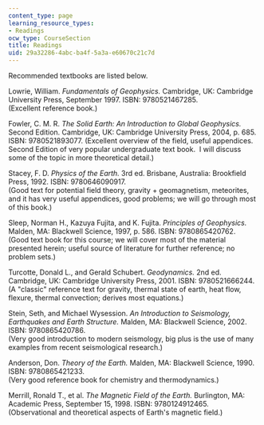 ```yaml
---
content_type: page
learning_resource_types:
- Readings
ocw_type: CourseSection
title: Readings
uid: 29a32286-4abc-ba4f-5a3a-e60670c21c7d
---
```


Recommended textbooks are listed below.

Lowrie, William. _Fundamentals of Geophysics._ Cambridge, UK: Cambridge University Press, September 1997. ISBN: 9780521467285.  
(Excellent reference book.)

Fowler, C. M. R. _The Solid Earth: An Introduction to Global Geophysics._ Second Edition. Cambridge, UK: Cambridge University Press, 2004, p. 685. ISBN: 9780521893077. (Excellent overview of the field, useful appendices.  Second Edition of very popular undergraduate text book.  I will discuss some of the topic in more theoretical detail.)

Stacey, F. D. _Physics of the Earth._ 3rd ed. Brisbane, Australia: Brookfield Press, 1992. ISBN: 9780646090917.  
(Good text for potential field theory, gravity + geomagnetism, meteorites, and it has very useful appendices, good problems; we will go through most of this book.)

Sleep, Norman H., Kazuya Fujita, and K. Fujita. _Principles of Geophysics._ Malden, MA: Blackwell Science, 1997, p. 586. ISBN: 9780865420762.  
(Good text book for this course; we will cover most of the material presented herein; useful source of literature for further reference; no problem sets.)

Turcotte, Donald L., and Gerald Schubert. _Geodynamics._ 2nd ed. Cambridge, UK: Cambridge University Press, 2001. ISBN: 9780521666244.  
(A "classic" reference text for gravity, thermal state of earth, heat flow, flexure, thermal convection; derives most equations.)

Stein, Seth, and Michael Wysession. _An Introduction to Seismology, Earthquakes and Earth Structure._ Malden, MA: Blackwell Science, 2002. ISBN: 9780865420786.  
(Very good introduction to modern seismology, big plus is the use of many examples from recent seismological research.)

Anderson, Don. _Theory of the Earth._ Malden, MA: Blackwell Science, 1990. ISBN: 9780865421233.  
(Very good reference book for chemistry and thermodynamics.)

Merrill, Ronald T., et al. _The Magnetic Field of the Earth._ Burlington, MA: Academic Press, September 15, 1998. ISBN: 9780124912465.  
(Observational and theoretical aspects of Earth's magnetic field.)